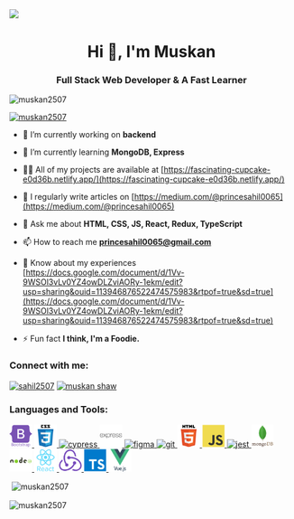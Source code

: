 <img src="https://media-exp1.licdn.com/dms/image/C4D16AQF7Rp3OUGTgTg/profile-displaybackgroundimage-shrink_350_1400/0/1653846799658?e=1660176000&v=beta&t=2peBeYXiwjOko_0rkiubCrtphBqp4lCqPZIwIAqe5yU"/>
<h1 align="center">Hi 👋, I'm Muskan</h1>
<h3 align="center">Full Stack Web Developer & A Fast Learner</h3>

<p align="left"> <img src="https://komarev.com/ghpvc/?username=muskan2507&label=Profile%20views&color=0e75b6&style=flat" alt="muskan2507" /> </p>

<p align="left"> <a href="https://github.com/ryo-ma/github-profile-trophy"><img src="https://github-profile-trophy.vercel.app/?username=muskan2507" alt="muskan2507" /></a> </p>

- 🔭 I’m currently working on **backend**

- 🌱 I’m currently learning **MongoDB, Express**

- 👨‍💻 All of my projects are available at [https://fascinating-cupcake-e0d36b.netlify.app/](https://fascinating-cupcake-e0d36b.netlify.app/)

- 📝 I regularly write articles on [https://medium.com/@princesahil0065](https://medium.com/@princesahil0065)

- 💬 Ask me about **HTML, CSS, JS, React, Redux, TypeScript**

- 📫 How to reach me **princesahil0065@gmail.com**

- 📄 Know about my experiences [https://docs.google.com/document/d/1Vv-9WSOl3vLv0YZ4owDLZviAORy-1ekm/edit?usp=sharing&ouid=113946876522474575983&rtpof=true&sd=true](https://docs.google.com/document/d/1Vv-9WSOl3vLv0YZ4owDLZviAORy-1ekm/edit?usp=sharing&ouid=113946876522474575983&rtpof=true&sd=true)

- ⚡ Fun fact **I think, I'm a Foodie.**

<h3 align="left">Connect with me:</h3>
<p align="left">
<a href="https://twitter.com/sahil2507" target="blank"><img align="center" src="https://raw.githubusercontent.com/rahuldkjain/github-profile-readme-generator/master/src/images/icons/Social/twitter.svg" alt="sahil2507" height="30" width="40" /></a>
<a href="https://linkedin.com/in/muskan shaw" target="blank"><img align="center" src="https://raw.githubusercontent.com/rahuldkjain/github-profile-readme-generator/master/src/images/icons/Social/linked-in-alt.svg" alt="muskan shaw" height="30" width="40" /></a>
</p>

<h3 align="left">Languages and Tools:</h3>
<p align="left"> <a href="https://getbootstrap.com" target="_blank" rel="noreferrer"> <img src="https://raw.githubusercontent.com/devicons/devicon/master/icons/bootstrap/bootstrap-plain-wordmark.svg" alt="bootstrap" width="40" height="40"/> </a> <a href="https://www.w3schools.com/css/" target="_blank" rel="noreferrer"> <img src="https://raw.githubusercontent.com/devicons/devicon/master/icons/css3/css3-original-wordmark.svg" alt="css3" width="40" height="40"/> </a> <a href="https://www.cypress.io" target="_blank" rel="noreferrer"> <img src="https://raw.githubusercontent.com/simple-icons/simple-icons/6e46ec1fc23b60c8fd0d2f2ff46db82e16dbd75f/icons/cypress.svg" alt="cypress" width="40" height="40"/> </a> <a href="https://expressjs.com" target="_blank" rel="noreferrer"> <img src="https://raw.githubusercontent.com/devicons/devicon/master/icons/express/express-original-wordmark.svg" alt="express" width="40" height="40"/> </a> <a href="https://www.figma.com/" target="_blank" rel="noreferrer"> <img src="https://www.vectorlogo.zone/logos/figma/figma-icon.svg" alt="figma" width="40" height="40"/> </a> <a href="https://git-scm.com/" target="_blank" rel="noreferrer"> <img src="https://www.vectorlogo.zone/logos/git-scm/git-scm-icon.svg" alt="git" width="40" height="40"/> </a> <a href="https://www.w3.org/html/" target="_blank" rel="noreferrer"> <img src="https://raw.githubusercontent.com/devicons/devicon/master/icons/html5/html5-original-wordmark.svg" alt="html5" width="40" height="40"/> </a> <a href="https://developer.mozilla.org/en-US/docs/Web/JavaScript" target="_blank" rel="noreferrer"> <img src="https://raw.githubusercontent.com/devicons/devicon/master/icons/javascript/javascript-original.svg" alt="javascript" width="40" height="40"/> </a> <a href="https://jestjs.io" target="_blank" rel="noreferrer"> <img src="https://www.vectorlogo.zone/logos/jestjsio/jestjsio-icon.svg" alt="jest" width="40" height="40"/> </a> <a href="https://www.mongodb.com/" target="_blank" rel="noreferrer"> <img src="https://raw.githubusercontent.com/devicons/devicon/master/icons/mongodb/mongodb-original-wordmark.svg" alt="mongodb" width="40" height="40"/> </a> <a href="https://nodejs.org" target="_blank" rel="noreferrer"> <img src="https://raw.githubusercontent.com/devicons/devicon/master/icons/nodejs/nodejs-original-wordmark.svg" alt="nodejs" width="40" height="40"/> </a> <a href="https://reactjs.org/" target="_blank" rel="noreferrer"> <img src="https://raw.githubusercontent.com/devicons/devicon/master/icons/react/react-original-wordmark.svg" alt="react" width="40" height="40"/> </a> <a href="https://redux.js.org" target="_blank" rel="noreferrer"> <img src="https://raw.githubusercontent.com/devicons/devicon/master/icons/redux/redux-original.svg" alt="redux" width="40" height="40"/> </a> <a href="https://www.typescriptlang.org/" target="_blank" rel="noreferrer"> <img src="https://raw.githubusercontent.com/devicons/devicon/master/icons/typescript/typescript-original.svg" alt="typescript" width="40" height="40"/> </a> <a href="https://vuejs.org/" target="_blank" rel="noreferrer"> <img src="https://raw.githubusercontent.com/devicons/devicon/master/icons/vuejs/vuejs-original-wordmark.svg" alt="vuejs" width="40" height="40"/> </a> </p>

<p>&nbsp;<img align="center" src="https://github-readme-stats.vercel.app/api?username=muskan2507&show_icons=true&locale=en" alt="muskan2507" /></p>

<p><img align="center" src="https://github-readme-streak-stats.herokuapp.com/?user=muskan2507&" alt="muskan2507" /></p>
